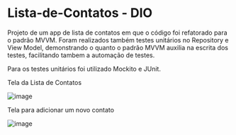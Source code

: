 # Lista-de-Contatos - DIO

Projeto de um app de lista de contatos em que o código foi refatorado para o padrão MVVM.
Foram realizados também testes unitários no Repository e View Model, demonstrando o quanto o padrão MVVM auxilia
na escrita dos testes, facilitando tambem a automação de testes.


Para os testes unitários foi utilizado Mockito e JUnit.

Tela da Lista de Contatos 

![image](https://user-images.githubusercontent.com/58869569/149964035-c8ce8dd2-abb5-4819-91da-10ddcb1f3ab0.png)


Tela para adicionar um novo contato 

![image](https://user-images.githubusercontent.com/58869569/149964089-90d01211-7984-41d6-a207-f05b9c658722.png)
